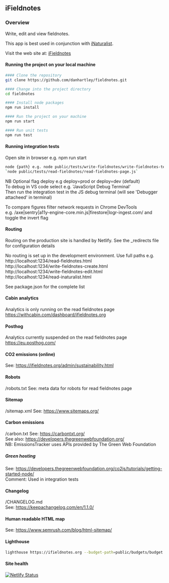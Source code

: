 ## iFieldnotes

### Overview

Write, edit and view fieldnotes.

This app is best used in conjunction with [iNaturalist](https://www.inaturalist.org/).

Visit the web site at: [iFieldnotes](https://www.ifieldnotes.org/)

#### Running the project on your local machine

```bash
#### Clone the repository
git clone https://github.com/danhartley/fieldnotes.git

#### Change into the project directory
cd fieldnotes

#### Install node packages
npm run install

#### Run the project on your machine
npm run start

#### Run unit tests
npm run test

```

#### Running integration tests

Open site in browser e.g. npm run start

```bash
node {path} e.g. node public/tests/write-fieldnotes/write-fieldnotes-tests.js
`node public/tests/read-fieldnotes/read-fieldnotes-page.js`
```

NB Optional flag deploy e.g deploy=prod or deploy=dev (default)  
To debug in VS code select e.g. 'JavaScript Debug Terminal'  
Then run the integration test in the JS debug terminal (will see 'Debugger attacheed' in terminal)

To compare figures filter network requests in Chrome DevTools  
e.g. /axe|sentry|a11y-engine-core.min.js|firestore|logr-ingest.com/ and toggle the invert flag

#### Routing

Routing on the production site is handled by Netlify.
See the \_redirects file for configuration details

No routing is set up in the development environment. Use full paths e.g.  
http://localhost:1234/read-fieldnotes.html  
http://localhost:1234/write-fieldnotes-create.html  
http://localhost:1234/write-fieldnotes-edit.html  
http://localhost:1234/read-inaturalist.html

See package.json for the complete list

#### Cabin analytics

Analytics is only running on the read fieldnotes page
https://withcabin.com/dashboard/ifieldnotes.org

#### Posthog

Analytics currently suspended on the read fieldnotes page
https://eu.posthog.com/

#### CO2 emissions (online)

See: https://ifieldnotes.org/admin/sustainability.html

#### Robots

/robots.txt
See: meta data for robots for read fieldnotes page

#### Sitemap

/sitemap.xml
See: https://www.sitemaps.org/

#### Carbon emissions

/carbon.txt
See: https://carbontxt.org/  
See also: https://developers.thegreenwebfoundation.org/  
NB: EmissionsTracker uses APIs provided by The Green Web Foundation

##### Green hosting

See: https://developers.thegreenwebfoundation.org/co2js/tutorials/getting-started-node/  
Comment: Used in integration tests

#### Changelog

/CHANGELOG.md  
See: https://keepachangelog.com/en/1.1.0/

#### Human readable HTML map

See: https://www.semrush.com/blog/html-sitemap/

#### Lighthouse

```bash
lighthouse https://ifieldnotes.org --budget-path=public/budgets/budget.json --output-path=./lighthouse/lighthouse-results.html
```

#### Site health

[![Netlify Status](https://api.netlify.com/api/v1/badges/9c06d7f9-7099-4196-b685-81166934bfe0/deploy-status)](https://app.netlify.com/sites/keen-crepe-cdae84/deploys)
